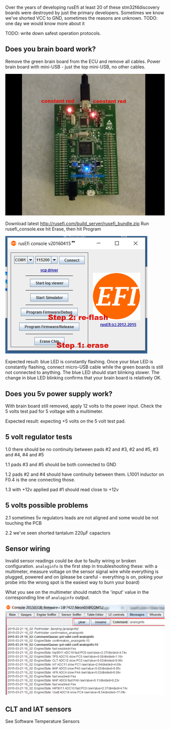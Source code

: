 Over the years of developing rusEfi at least 20 of these stm32f4discovery boards were destroyed by just the primary developers. Sometimes we know we've shorted VCC to GND, sometimes the reasons are unknown. TODO: one day we would know more about it

TODO: write down safest operation protocols.

## Does you brain board work?
Remove the green brain board from the ECU and remove all cables. Power brain board with mini-USB - just the top mini-USB, no other cables. 

![Only Mini USB](Images/Only_mini_usb.png)

Download latest http://rusefi.com/build_server/rusefi_bundle.zip
Run rusefi_console.exe hit Erase, then hit Program

![Reflash](Images/Reflash.png)

Expected result: blue LED is constantly flashing. Once your blue LED is constantly flashing, connect micro-USB cable while the green boards is still not connected to anything. The blue LED should start blinking slower. The change in blue LED blinking confirms that your brain board is relatively OK.

## Does you 5v power supply work?

With brain board still removed, apply 12 volts to the power input. Check the 5 volts test pad for 5 voltage with a multimeter.

Expected result: expecting +5 volts on the 5 volt test pad.

## 5 volt regulator tests

1.0 there should be no continuity between pads #2 and #3, #2 and #5, #3 and #4, #4 and #5

1.1 pads #3 and #5 should be both connected to GND

1.2 pads #2 and #4 should have continuity between them. L1001 inductor on F0.4 is the one connecting those.

1.3 with +12v applied pad #1 should read close to +12v

## 5 volts possible problems

2.1 sometimes 5v regulators leads are not aligned and some would be not touching the PCB

2.2 we've seen shorted tantalum 220µF capactors

## Sensor wiring

Invalid sensor readings could be due to faulty wiring or broken configuration. `analoginfo` is the first step in troubleshooting these: with a multimeter, measure voltage on the sensor signal wire while everything is plugged, powered and on (please be careful - everything is on, poking your probe into the wrong spot is the easiest way to burn your board)

What you see on the multimeter should match the 'input' value in the corresponding line of `analoginfo` output.

![Analog Info](Images/analoginfo2.png)

## CLT and IAT sensors

See Software Temperature Sensors
